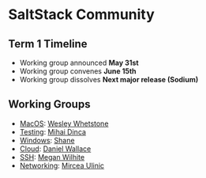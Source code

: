 # SaltStack Community
## Term 1 Timeline
* Working group announced **May 31st**
* Working group convenes **June 15th**
* Working group dissolves **Next major release (Sodium)**

## Working Groups
* [MacOS](https://github.com/saltstack/community/tree/master/work_groups/MacOS.md): [Wesley Whetstone](https://github.com/weswhet)
* [Testing](https://github.com/saltstack/community/tree/master/work_groups/Testing.md): [Mihai Dinca](https://github.com/dincamihai)
* [Windows](https://github.com/saltstack/community/tree/master/work_groups/Windows.md): [Shane](https://github.com/twangboy)
* [Cloud](https://github.com/saltstack/community/tree/master/work_groups/Cloud.md): [Daniel Wallace](https://github.com/gtmanfred)
* [SSH](https://github.com/saltstack/community/tree/master/work_groups/SSH.md): [Megan Wilhite](https://github.com/ch3ll)
* [Networking](https://github.com/saltstack/community/tree/master/work_groups/Networking.md): [Mircea Ulinic](None)